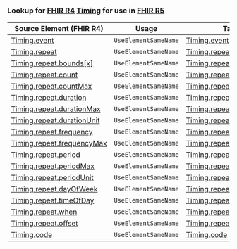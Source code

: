 ### Lookup for [FHIR R4](https://hl7.org/fhir/R4/) [Timing](https://hl7.org/fhir/R4/Timing.html) for use in [FHIR R5](https://hl7.org/fhir/R5/)

| Source Element (FHIR R4) | Usage | Target |
| -------------- | ----- | ------ |
| [Timing.event](https://hl7.org/fhir/R4/Timing.html#resource) | `UseElementSameName` | [Timing.event](https://hl7.org/fhir/R5/Timing.html#resource) |
| [Timing.repeat](https://hl7.org/fhir/R4/Timing.html#resource) | `UseElementSameName` | [Timing.repeat](https://hl7.org/fhir/R5/Timing.html#resource) |
| [Timing.repeat.bounds[x]](https://hl7.org/fhir/R4/Timing.html#resource) | `UseElementSameName` | [Timing.repeat.bounds[x]](https://hl7.org/fhir/R5/Timing.html#resource) |
| [Timing.repeat.count](https://hl7.org/fhir/R4/Timing.html#resource) | `UseElementSameName` | [Timing.repeat.count](https://hl7.org/fhir/R5/Timing.html#resource) |
| [Timing.repeat.countMax](https://hl7.org/fhir/R4/Timing.html#resource) | `UseElementSameName` | [Timing.repeat.countMax](https://hl7.org/fhir/R5/Timing.html#resource) |
| [Timing.repeat.duration](https://hl7.org/fhir/R4/Timing.html#resource) | `UseElementSameName` | [Timing.repeat.duration](https://hl7.org/fhir/R5/Timing.html#resource) |
| [Timing.repeat.durationMax](https://hl7.org/fhir/R4/Timing.html#resource) | `UseElementSameName` | [Timing.repeat.durationMax](https://hl7.org/fhir/R5/Timing.html#resource) |
| [Timing.repeat.durationUnit](https://hl7.org/fhir/R4/Timing.html#resource) | `UseElementSameName` | [Timing.repeat.durationUnit](https://hl7.org/fhir/R5/Timing.html#resource) |
| [Timing.repeat.frequency](https://hl7.org/fhir/R4/Timing.html#resource) | `UseElementSameName` | [Timing.repeat.frequency](https://hl7.org/fhir/R5/Timing.html#resource) |
| [Timing.repeat.frequencyMax](https://hl7.org/fhir/R4/Timing.html#resource) | `UseElementSameName` | [Timing.repeat.frequencyMax](https://hl7.org/fhir/R5/Timing.html#resource) |
| [Timing.repeat.period](https://hl7.org/fhir/R4/Timing.html#resource) | `UseElementSameName` | [Timing.repeat.period](https://hl7.org/fhir/R5/Timing.html#resource) |
| [Timing.repeat.periodMax](https://hl7.org/fhir/R4/Timing.html#resource) | `UseElementSameName` | [Timing.repeat.periodMax](https://hl7.org/fhir/R5/Timing.html#resource) |
| [Timing.repeat.periodUnit](https://hl7.org/fhir/R4/Timing.html#resource) | `UseElementSameName` | [Timing.repeat.periodUnit](https://hl7.org/fhir/R5/Timing.html#resource) |
| [Timing.repeat.dayOfWeek](https://hl7.org/fhir/R4/Timing.html#resource) | `UseElementSameName` | [Timing.repeat.dayOfWeek](https://hl7.org/fhir/R5/Timing.html#resource) |
| [Timing.repeat.timeOfDay](https://hl7.org/fhir/R4/Timing.html#resource) | `UseElementSameName` | [Timing.repeat.timeOfDay](https://hl7.org/fhir/R5/Timing.html#resource) |
| [Timing.repeat.when](https://hl7.org/fhir/R4/Timing.html#resource) | `UseElementSameName` | [Timing.repeat.when](https://hl7.org/fhir/R5/Timing.html#resource) |
| [Timing.repeat.offset](https://hl7.org/fhir/R4/Timing.html#resource) | `UseElementSameName` | [Timing.repeat.offset](https://hl7.org/fhir/R5/Timing.html#resource) |
| [Timing.code](https://hl7.org/fhir/R4/Timing.html#resource) | `UseElementSameName` | [Timing.code](https://hl7.org/fhir/R5/Timing.html#resource) |
